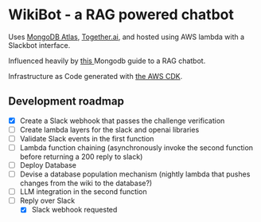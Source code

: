 # WikiBot - a RAG powered chatbot

Uses [MongoDB Atlas](https://www.mongodb.com/atlas/database), [Together.ai](together.ai), and hosted using AWS lambda with a Slackbot interface.

Influenced heavily by [this ](https://www.mongodb.com/library/vector-search/rag-atlas-vector-search-langchain-openai?lb-mode=overlay)Mongodb guide to a RAG chatbot.

Infrastructure as Code generated with [the AWS CDK](https://docs.aws.amazon.com/cdk/v2/guide/home.html).

## Development roadmap

* [X] Create a Slack webhook that passes the challenge verification
* [ ] Create lambda layers for the slack and openai libraries
* [ ] Validate Slack events in the first function
* [ ] Lambda function chaining (asynchronously invoke the second function before returning a 200 reply to slack)
* [ ] Deploy Database
* [ ] Devise a database population mechanism (nightly lambda that pushes changes from the wiki to the database?)
* [ ] LLM integration in the second function
* [ ] Reply over Slack
  * [X] Slack webhook requested
